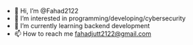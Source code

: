 - 👋 Hi, I’m @Fahad2122
- 👀 I’m interested in programming/developing/cybersecurity
- 🌱 I’m currently learning backend development
- 📫 How to reach me fahadjutt2122@gmail.com

<!---
Fahad2122/Fahad2122 is a ✨ special ✨ repository because its `README.md` (this file) appears on your GitHub profile.
You can click the Preview link to take a look at your changes.
--->
